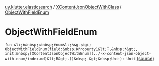 [uy.klutter.elasticsearch](../index.md) / [XContentJsonObjectWithClass](index.md) / [ObjectWithFieldEnum](.)


# ObjectWithFieldEnum

`fun &lt;R&nbsp;:&nbsp;Enum&lt;R&gt;&gt; ObjectWithFieldEnum(field:&nbsp;KProperty1&lt;T,&nbsp;*&gt;, init:&nbsp;[XContentJsonObjectWithEnum](../-x-content-json-object-with-enum/index.md)&lt;R&gt;.()&nbsp;-&gt;&nbsp;Unit): Unit` [(source)](https://github.com/kohesive/klutter/blob/master/elasticsearch-jdk7/src/main/kotlin/uy/klutter/elasticsearch/XContent.kt#L57)


